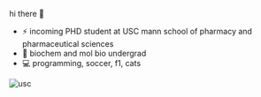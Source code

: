 hi there 👋

- ⚡ incoming PHD student at USC mann school of pharmacy and pharmaceutical sciences
- 📖 biochem and mol bio undergrad
- 💻 programming, soccer, f1, cats

<img src="https://github.com/nahid18/nahid18/assets/43277262/cf460d8b-0bcb-4746-b8c6-9e43ace33974" alt="usc"/>

<!--
Here are some ideas to get you started:


- 🔭 I’m currently working on ...
- 🌱 I’m currently learning ...
- 👯 I’m looking to collaborate on ...
- 🤔 I’m looking for help with ...
- 💬 Ask me about ...
- 📫 How to reach me: ...
- 😄 Pronouns: ...
- ⚡ Fun fact: ...
-->
